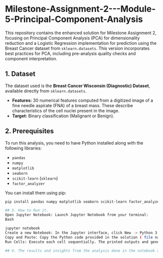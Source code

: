 # Milestone-Assignment-2---Module-5-Principal-Component-Analysis

This repository contains the enhanced solution for Milestone Assignment 2, focusing on Principal Component Analysis (PCA) for dimensionality reduction and a Logistic Regression implementation for prediction using the Breast Cancer dataset from `sklearn.datasets`. This version incorporates best practices for PCA, including pre-analysis quality checks and component interpretation.

## 1. Dataset <a name="dataset"></a>

The dataset used is the **Breast Cancer Wisconsin (Diagnostic) Dataset**, available directly from `sklearn.datasets`.
* **Features:** 30 numerical features computed from a digitized image of a fine needle aspirate (FNA) of a breast mass. These describe characteristics of the cell nuclei present in the image.
* **Target:** Binary classification (Malignant or Benign).

## 2. Prerequisites <a name="prerequisites"></a>

To run this analysis, you need to have Python installed along with the following libraries:

* `pandas`
* `numpy`
* `matplotlib`
* `seaborn`
* `scikit-learn` (`sklearn`)
* `factor_analyzer`

You can install them using pip:

```bash
pip install pandas numpy matplotlib seaborn scikit-learn factor_analyzer

## 3. How to Run it.
Open Jupyter Notebook: Launch Jupyter Notebook from your terminal:
Bash

jupyter notebook
Create a new Notebook: In the Jupyter interface, click New -> Python 3 (ipykernel) (or your default Python kernel).
Copy and Paste: Copy the Python code provided in the solution ( file names: Andersen Cancer Center) and paste it into cells in your Jupyter Notebook.
Run Cells: Execute each cell sequentially. The printed outputs and generated plots will be displayed inline.

## 4. The results and insights from the analysis done in the notebook are shared in line 21.
